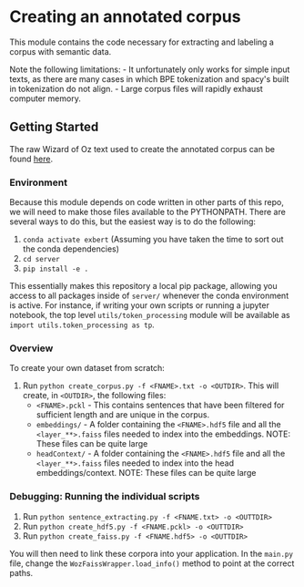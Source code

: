 # Creating an annotated corpus
This module contains the code necessary for extracting and labeling a corpus with semantic data. 

Note the following limitations:
    - It unfortunately only works for simple input texts, as there are many cases in which BPE tokenization and spacy's built in tokenization do not align.
    - Large corpus files will rapidly exhaust computer memory.

## Getting Started
The raw Wizard of Oz text used to create the annotated corpus can be found [here](http://www.gutenberg.org/ebooks/55).

### Environment 
Because this module depends on code written in other parts of this repo, we will need to make those files available to the PYTHONPATH. There are several ways to do this, but the easiest way is to do the following:

1. `conda activate exbert` (Assuming you have taken the time to sort out the conda dependencies)
2. `cd server`
3. `pip install -e .`

This essentially makes this repository a local pip package, allowing you access to all packages inside of `server/` whenever the conda environment is active. For instance, if writing your own scripts or running a jupyter notebook, the top level `utils/token_processing` module will be available as `import utils.token_processing as tp`.

### Overview
To create your own dataset from scratch:

1. Run `python create_corpus.py -f <FNAME>.txt -o <OUTDIR>`. This will create, in `<OUTDIR>`, the following files:
    - `<FNAME>.pckl` - This contains sentences that have been filtered for sufficient length and are unique in the corpus.
    - `embeddings/` - A folder containing the `<FNAME>.hdf5` file and all the `<layer_**>.faiss` files needed to index into the embeddings. NOTE: These files can be quite large
    - `headContext/` - A folder containing the `<FNAME>.hdf5` file and all the `<layer_**>.faiss` files needed to index into the head embeddings/context. NOTE: These files can be quite large

### Debugging: Running the individual scripts
1. Run `python sentence_extracting.py -f <FNAME.txt> -o <OUTTDIR>`
2. Run `python create_hdf5.py -f <FNAME.pckl> -o <OUTTDIR>`
3. Run `python create_faiss.py -f <FNAME.hdf5> -o <OUTTDIR>`

You will then need to link these corpora into your application. In the `main.py` file, change the `WozFaissWrapper.load_info()` method to point at the correct paths.
